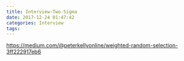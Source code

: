 ```yaml
---
title: Interview-Two-Sigma
date: 2017-12-24 01:47:42
categories: Interview
tags:
---
```


https://medium.com/@peterkellyonline/weighted-random-selection-3ff222917eb6



